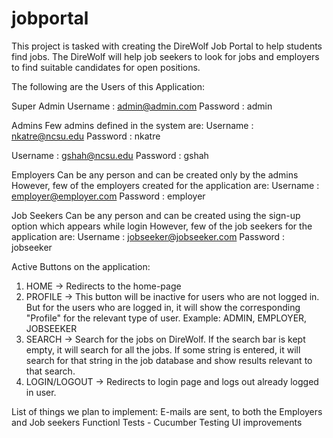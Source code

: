 jobportal
=========

This project is tasked with creating the DireWolf Job Portal to help students find jobs. The DireWolf will help job seekers to look for jobs and employers to find suitable candidates for open positions.


The following are the Users of this Application:

Super Admin Username : admin@admin.com Password : admin

Admins Few admins defined in the system are: Username : nkatre@ncsu.edu Password : nkatre

Username : gshah@ncsu.edu Password : gshah

Employers Can be any person and can be created only by the admins However, few of the employers created for the application are: Username : employer@employer.com Password : employer

Job Seekers Can be any person and can be created using the sign-up option which appears while login However, few of the job seekers for the application are: Username : jobseeker@jobseeker.com Password : jobseeker

Active Buttons on the application:
1) HOME -> Redirects to the home-page
2) PROFILE -> This button will be inactive for users who are not logged in. But for the users who are logged in, it will show the corresponding "Profile" for the relevant type of user. Example: ADMIN, EMPLOYER, JOBSEEKER
3) SEARCH -> Search for the jobs on DireWolf. If the search bar is kept empty, it will search for all the jobs. If some string is entered, it will search for that string in the job database and show results relevant to that search.
4) LOGIN/LOGOUT -> Redirects to login page and logs out already logged in user.

List of things we plan to implement: E-mails are sent, to both the Employers and Job seekers Functionl Tests - Cucumber Testing UI improvements


